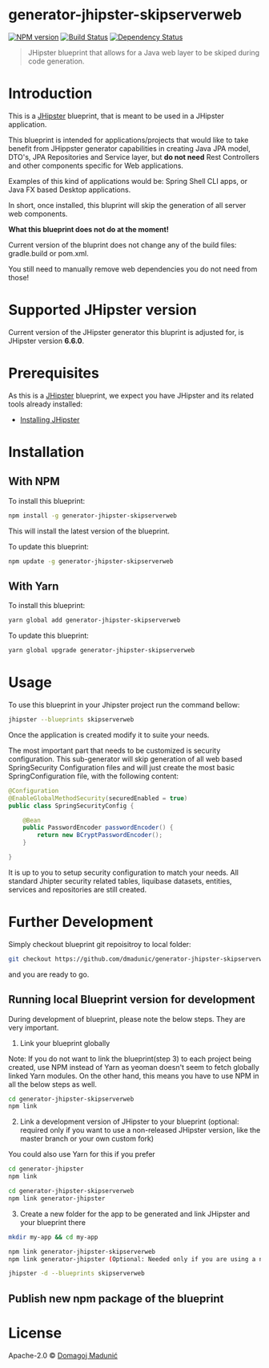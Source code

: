 # generator-jhipster-skipserverweb
[![NPM version][npm-image]][npm-url] [![Build Status][travis-image]][travis-url] [![Dependency Status][daviddm-image]][daviddm-url]
> JHipster blueprint that allows for a Java web layer to be skiped during code generation.

# Introduction

This is a [JHipster](https://www.jhipster.tech/) blueprint, that is meant to be used in a JHipster application.

This blueprint is intended for applications/projects that would like to take benefit from JHippster generator capabilities in creating Java JPA model, DTO's, JPA Repositories and Service layer, but **do not need** Rest Controllers and other components specific for Web applications.

Examples of this kind of applications would be: Spring Shell CLI apps, or Java FX based Desktop applications.

In short, once installed, this bluprint will skip the generation of all server web components.

**What this blueprint does not do at the moment!**

Current version of the bluprint does not change any of the build files: gradle.build or pom.xml. 

You still need to manually remove web dependencies you do not need from those!

# Supported JHipster version
Current version of the JHipster generator this bluprint is adjusted for, is JHipster version **6.6.0**.

# Prerequisites

As this is a [JHipster](https://www.jhipster.tech/) blueprint, we expect you have JHipster and its related tools already installed:

- [Installing JHipster](https://www.jhipster.tech/installation/)

# Installation

## With NPM

To install this blueprint:

```bash
npm install -g generator-jhipster-skipserverweb
```
This will install the latest version of the blueprint.

To update this blueprint:

```bash
npm update -g generator-jhipster-skipserverweb
```

## With Yarn

To install this blueprint:

```bash
yarn global add generator-jhipster-skipserverweb
```

To update this blueprint:

```bash
yarn global upgrade generator-jhipster-skipserverweb
```

# Usage

To use this blueprint in your Jhipster project run the command bellow:

```bash
jhipster --blueprints skipserverweb
```

Once the application is created modify it to suite your needs.

The most important part that needs to be customized is security configuration. This sub-generator will skip generation of all web based SpringSecurity Configuration files and will just create the most basic SpringConfiguration file, with the following content:

```java
@Configuration
@EnableGlobalMethodSecurity(securedEnabled = true)
public class SpringSecurityConfig {

    @Bean
    public PasswordEncoder passwordEncoder() {
        return new BCryptPasswordEncoder();
    }

}
```

It is up to you to setup security configuration to match your needs. All standard Jhipter security related tables, liquibase datasets, entities, services and repositories are still created. 


# Further Development

Simply checkout blueprint git repoisitroy to local folder:
```bash
git checkout https://github.com/dmadunic/generator-jhipster-skipserverweb.git
```
and you are ready to go.

## Running local Blueprint version for development

During development of blueprint, please note the below steps. They are very important.

1. Link your blueprint globally 

Note: If you do not want to link the blueprint(step 3) to each project being created, use NPM instead of Yarn as yeoman doesn't seem to fetch globally linked Yarn modules. On the other hand, this means you have to use NPM in all the below steps as well.

```bash
cd generator-jhipster-skipserverweb
npm link
```

2. Link a development version of JHipster to your blueprint (optional: required only if you want to use a non-released JHipster version, like the master branch or your own custom fork)

You could also use Yarn for this if you prefer

```bash
cd generator-jhipster
npm link

cd generator-jhipster-skipserverweb
npm link generator-jhipster
```

3. Create a new folder for the app to be generated and link JHipster and your blueprint there

```bash
mkdir my-app && cd my-app

npm link generator-jhipster-skipserverweb
npm link generator-jhipster (Optional: Needed only if you are using a non-released JHipster version)

jhipster -d --blueprints skipserverweb

```

## Publish new npm package of the blueprint 



# License

Apache-2.0 © [Domagoj Madunić]()


[npm-image]: https://img.shields.io/npm/v/generator-jhipster-skipserverweb.svg
[npm-url]: https://npmjs.org/package/generator-jhipster-skipserverweb
[travis-image]: https://travis-ci.org/dmadunic/generator-jhipster-skipserverweb.svg?branch=master
[travis-url]: https://travis-ci.org/dmadunic/generator-jhipster-skipserverweb
[daviddm-image]: https://david-dm.org/dmadunic/generator-jhipster-skipserverweb.svg?theme=shields.io
[daviddm-url]: https://david-dm.org/dmadunic/generator-jhipster-skipserverweb
